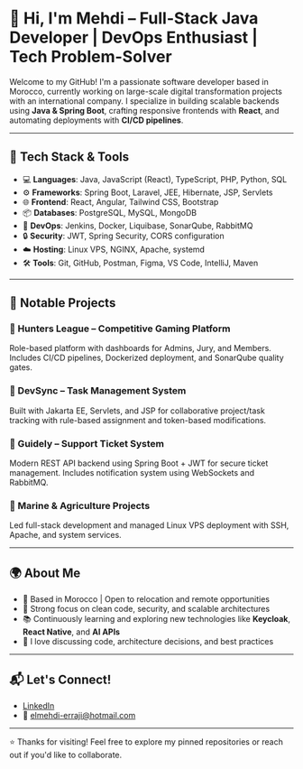 # 👋 Hi, I'm Mehdi – Full-Stack Java Developer | DevOps Enthusiast | Tech Problem-Solver 

Welcome to my GitHub! I'm a passionate software developer based in Morocco, currently working on large-scale digital transformation projects with an international company. I specialize in building scalable backends using **Java & Spring Boot**, crafting responsive frontends with **React**, and automating deployments with **CI/CD pipelines**.

---

## 🔧 Tech Stack & Tools

- 💻 **Languages**: Java, JavaScript (React), TypeScript, PHP, Python, SQL
- ⚙️ **Frameworks**: Spring Boot, Laravel, JEE, Hibernate, JSP, Servlets
- 🌐 **Frontend**: React, Angular, Tailwind CSS, Bootstrap
- 📦 **Databases**: PostgreSQL, MySQL, MongoDB
- 🚀 **DevOps**: Jenkins, Docker, Liquibase, SonarQube, RabbitMQ
- 🔒 **Security**: JWT, Spring Security, CORS configuration
- ☁️ **Hosting**: Linux VPS, NGINX, Apache, systemd
- 🛠 **Tools**: Git, GitHub, Postman, Figma, VS Code, IntelliJ, Maven

---

## 🚀 Notable Projects

### 🔹 Hunters League – Competitive Gaming Platform  
Role-based platform with dashboards for Admins, Jury, and Members. Includes CI/CD pipelines, Dockerized deployment, and SonarQube quality gates.

### 🔹 DevSync – Task Management System  
Built with Jakarta EE, Servlets, and JSP for collaborative project/task tracking with rule-based assignment and token-based modifications.

### 🔹 Guidely – Support Ticket System  
Modern REST API backend using Spring Boot + JWT for secure ticket management. Includes notification system using WebSockets and RabbitMQ.

### 🔹 Marine & Agriculture Projects  
Led full-stack development and managed Linux VPS deployment with SSH, Apache, and system services.

---

## 🌍 About Me

- 📍 Based in Morocco | Open to relocation and remote opportunities
- 🎯 Strong focus on clean code, security, and scalable architectures
- 📚 Continuously learning and exploring new technologies like **Keycloak**, **React Native**, and **AI APIs**
- 💬 I love discussing code, architecture decisions, and best practices

---

## 📬 Let's Connect!

- [LinkedIn](https://www.linkedin.com/in/elmehdi-erraji/)
- 📧 elmehdi-erraji@hotmail.com

---

⭐️ Thanks for visiting! Feel free to explore my pinned repositories or reach out if you'd like to collaborate.
